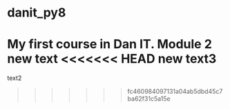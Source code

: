 # danit_py8
My first course in Dan IT. Module 2
new text
<<<<<<< HEAD
new text3
=======
text2
>>>>>>> fc460984097131a04ab5dbd45c7ba62f31c5a15e
